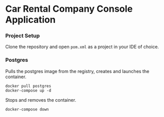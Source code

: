# Car Rental Company Console Application

### Project Setup

Clone the repository and open `pom.xml` as a project in your IDE of choice.

### Postgres

Pulls the postgres image from the registry, creates and launches the container.
```
docker pull postgres
docker-compose up -d
```

Stops and removes the container.
```
docker-compose down
```